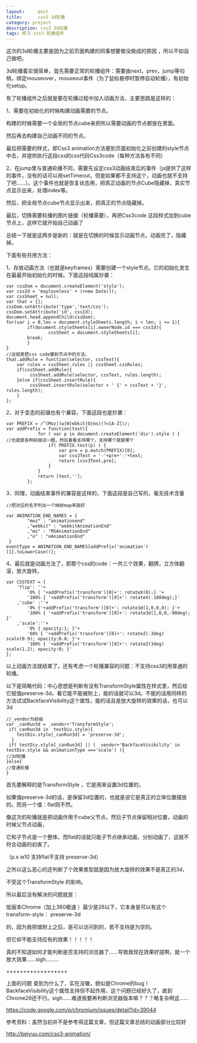 ```yaml
---
layout:     post
title:      css3 3d轮播
category: project
description: css3 3d轮播
tags: 练习 css3 轮播组件
---
```


这次的3d轮播主要是因为之前页面构建的同事想要做没做成的原因 ，所以不如自己做吧。

3d轮播着实很简单，首先需要正常的轮播组件：需要由next，prev，jump等句柄，绑定mouseover，mouseout事件（为了鼠标悬停时暂停自动轮播），有初始化setup。

有了轮播组件之后就是要在轮播过程中加入动画方法，主要思路是这样的：

1、需要在初始化的时候构建动画需要的节点。

  构建的时候需要一个全局的节点cube来把所以需要动画的节点都放在里面。

然后再去构建自己动画不同的节点。

最后把需要的样式，即Css3 animation方法塞到页面初始化之前创建的style节点中去，并提供执行这段css的css代码Css3code（每种方法各有不同）

2、在jump里与普通轮播不同，需要先设定css3动画结束后的事件（js提供了这样的事件，没有的话可以用setTimeout，但是如果都不支持这个，动画也就不支持了吧……）。这个事件也就是恢复状态用，把真正动画的节点Cube隐藏掉，真实节点显示出来，处理index等。

然后，把全局节点cube节点显示出来，把真正的节点隐藏掉。

最后，切换需要轮播的图片链接（轮播需要），再把Css3code 这段样式加到cube节点上，这样它就开始自己动画了

总结一下就是这两步是新的：就是在切换的时候显示动画节点，动画完了，隐藏掉。



下面有些共用方法：

1、存放动画方法（也就是keyframes）需要创建一个style节点。它的初始化发生在最最开始初始化的时候。下面这段纯属抄袭：

	var cssDom = document.createElement('style');
	var cssId = 'mayloveless' + (+new Date());
	var cssSheet = null;
	var that = {};
	cssDom.setAttribute('type','text/css');
	cssDom.setAttribute('id', cssId);
	document.head.appendChild(cssDom);
	for(var i = 0,len = document.styleSheets.length; i < len; i += 1){
	        if(document.styleSheets[i].ownerNode.id === cssId){
	                cssSheet = document.styleSheets[i];
	        break;
	        }
	}
	//这就是把css code塞到节点中的方法。
	that.addRule = function(selector, cssText){
	    var rules = cssSheet.rules || cssSheet.cssRules;
	    if(cssSheet.addRule){
	         cssSheet.addRule(selector, cssText, rules.length);
	    }else if(cssSheet.insertRule){
	         cssSheet.insertRule(selector + ' {' + cssText + '}', rules.length);
	    }
	};



2、对于变态的前缀也有个兼容。下面这段也是抄袭：

	var PREFIX = /^(Moz|(w|W)ebkit|O|ms)(?=[A-Z])/;
	var addPrefix = function(text){
	            for ( var p in document.createElement('div').style ) {
	//也就是各种前缀试一圈，然后看看支持哪个，支持哪个就是哪个
	                if( PREFIX.test(p) ) {
	                    var pre = p.match(PREFIX)[0];
	                    var css3Text = '-'+pre+'-'+text;
	                    return [css3Text,pre];
	                }
	            }
	            return [text,''];
	        };

3、同理，动画结束事件的兼容是这样的，下面这段是自己写的，毫无技术含量

	//把对应的名字列出一个映射map来就好    

	var ANIMATION_END_NAMES = {
	        "moz" : "animationend"
	        ,"webkit" : "webkitAnimationEnd"
	        ,"ms" : "MSAnimationEnd"
	        ,"o" : "oAnimationEnd"
	 }
	eventType = ANIMATION_END_NAMES[addPrefix('animation')[1].toLowerCase()];

4、最后就是动画方法了，即那个css的code：一共三个效果，翻牌，立方体翻滚，放大旋转。

    var CSSTEXT = {
        'flip': ''+
            '0% { '+addPrefix('transform')[0]+': rotateX(0);} '+
            '100% { '+addPrefix('transform')[0]+': rotateX(-180deg);}'
        ,'cube' :''+
            '0% {'+addPrefix('transform')[0]+': rotate3d(1,0,0,0); }'+
            '100% { '+addPrefix('transform')[0]+': rotate3d(1,0,0,-90deg); }'
        ,'scale':''+
            '0% { opacity:1; }'+
            '60% { '+addPrefix('transform')[0]+': rotateZ(-3deg) scale(0.9); opacity:0.8; }'+            
            '100% { '+addPrefix('transform')[0]+': rotateZ(3deg) scale(1.2); opacity:0; }'            
    };



以上动画方法就结束了。还有考虑一个轮播兼容的问题：不支持css3的用普通的轮播。

以下是简略代码：中心思想是判断有没有TransformStyle属性在样式里，然后给它赋值preserve-3d，看它能不能被附上，能的话就可以3d。不能的话用同样的方法试试BackfaceVisibility这个属性，能的话且是放大旋转的效果的话，也可以3d

	//_vendor为前缀
	var _canRun3d = _vendor+'TransformStyle';
	 if(_canRun3d in  testDiv.style){
	    testDiv.style[_canRun3d] = 'preserve-3d';
	  }
	 if( testDiv.style[_canRun3d] || ( _vendor+'BackfaceVisibility' in testDiv.style && animationType ==='scale') ){
	//3d轮播    
	}else{
	//普通轮播
	}

首先要解释的是TransformStyle ，它是用来设置3d位置的，

如果值preserve-3d的话，是保留3d位置的，也就是说它是真正的立体位置摆放的。而另一个值：flat则不然。

像这次的轮播就是把动画作用于cube父节点，然后子节点保留相对位置，动画的时候父节点动画，

它和子节点是一个整体。而flat的话就只能子节点继承动画，分别动画了，这就不符合动画的初衷了。

（p.s  ie10 支持flat不支持 preserve-3d）

之所以这么恶心的还判断了个效果类型就是因为放大旋转的效果不是真正的3d，

不受这个TransformStyle 的影响。

所以最后没有解决的问题就是：

 低版本Chrome（加上360极速 ）最少是26以下，它本身是可以有这个transform-style：  preserve-3d

的，因为我把值附上之后，是可以访问到的，若不支持是为空的。

但它却不能支持应有的效果！！！！！

真的不知道如何才能判断是否支持的浏览器了……导致我现在效果好搓啊，就一个放大效果……sigh………

++++++++++++++++++

上面的问题 查到为什么了，实在没辙，貌似是Chrome的bug！BackfaceVisibility这个属性支持但不起作用，这个问题已经好久了，直到Chrome26还不行。sigh……难道我要再判断浏览器版本嘛？？？略复杂啊这……

https://code.google.com/p/chromium/issues/detail?id=39044





参考资料：虽然当初并不是参考得这篇文章，但这篇文章总结的动画部分比较好

http://beiyuu.com/css3-animation/